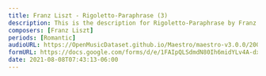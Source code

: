```yaml
---
title: Franz Liszt - Rigoletto-Paraphrase (3)
description: This is the description for Rigoletto-Paraphrase by Franz Liszt
composers: [Franz Liszt]
periods: [Romantic]
audioURL: https://OpenMusicDataset.github.io/Maestro/maestro-v3.0.0/2008/MIDI-Unprocessed_03_R1_2008_01-04_ORIG_MID--AUDIO_03_R1_2008_wav--4.midi
formURL: https://docs.google.com/forms/d/e/1FAIpQLSdmdN80Ih6midYLv4A-dxiJ4T8UbAaozeiuWMbXSbeBuzgAZg/viewform
date: 2021-08-08T07:43:13-06:00
---
```

